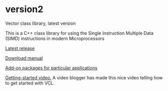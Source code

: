 # version2
Vector class library, latest version

This is a C++ class library for using the Single Instruction Multiple Data (SIMD) instructions in modern Microprocessors

[Latest release](https://github.com/vectorclass/version2/releases)

[Download manual](https://github.com/vectorclass/manual/raw/master/vcl_manual.pdf)

[Add-on packages for particular applications](https://github.com/vectorclass/add-on)

[Getting-started video.](https://www.youtube.com/watch?v=TKjYdLIMTrI) A video blogger has made this nice video telling how to get started with VCL.
